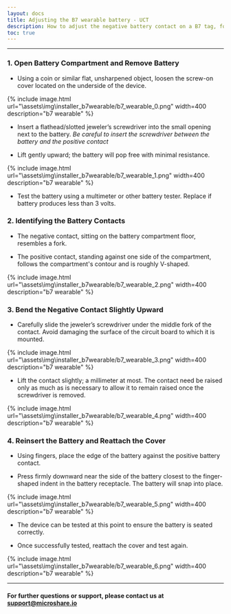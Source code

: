 ```yaml
---
layout: docs
title: Adjusting the B7 wearable battery - UCT
description: How to adjust the negative battery contact on a B7 tag, for devices that appear not to be working​
toc: true
---
```


---------------------------------------



### 1. Open Battery Compartment and Remove Battery​

* Using a coin or similar flat, unsharpened object, loosen the screw-on cover located on the underside of the device.​

{% include image.html url="\assets\img\installer_b7wearable/b7_wearable_0.png" width=400 description="b7 wearable" %}

* Insert a flathead/slotted jeweler’s screwdriver into the small opening next to the battery. *Be careful to insert the screwdriver between the battery and the positive contact*​

* Lift gently upward; the battery will pop free with minimal resistance.​

{% include image.html url="\assets\img\installer_b7wearable/b7_wearable_1.png" width=400 description="b7 wearable" %}

* Test the battery using a multimeter or other battery tester. Replace if battery produces less than 3 volts.​

### 2. Identifying the Battery Contacts​

* The negative contact, sitting on the battery compartment floor, resembles a fork.​

* The positive contact, standing against one side of the compartment, follows the compartment's contour and is roughly V-shaped.

{% include image.html url="\assets\img\installer_b7wearable/b7_wearable_2.png" width=400 description="b7 wearable" %}

### 3. Bend the Negative Contact Slightly Upward 

* Carefully slide the jeweler’s screwdriver under the middle fork of the contact. Avoid damaging the surface of the circuit board to which it is mounted.​

{% include image.html url="\assets\img\installer_b7wearable/b7_wearable_3.png" width=400 description="b7 wearable" %}

* Lift the contact slightly; a millimeter at most. The contact need be raised only as much as is necessary to allow it to remain raised once the screwdriver is removed.​

{% include image.html url="\assets\img\installer_b7wearable/b7_wearable_4.png" width=400 description="b7 wearable" %}

### 4. Reinsert the Battery and Reattach the Cover

* Using fingers, place the edge of the battery against the positive battery contact.​

* Press firmly downward near the side of the battery closest to the finger-shaped indent in the battery receptacle. The battery will snap into place.​

{% include image.html url="\assets\img\installer_b7wearable/b7_wearable_5.png" width=400 description="b7 wearable" %}

* The device can be tested at this point to ensure the battery is seated correctly.​

* Once successfully tested, reattach the cover and test again.

{% include image.html url="\assets\img\installer_b7wearable/b7_wearable_6.png" width=400 description="b7 wearable" %}



---------------------------------------

#### For further questions or support, please contact us at support@microshare.io


 

